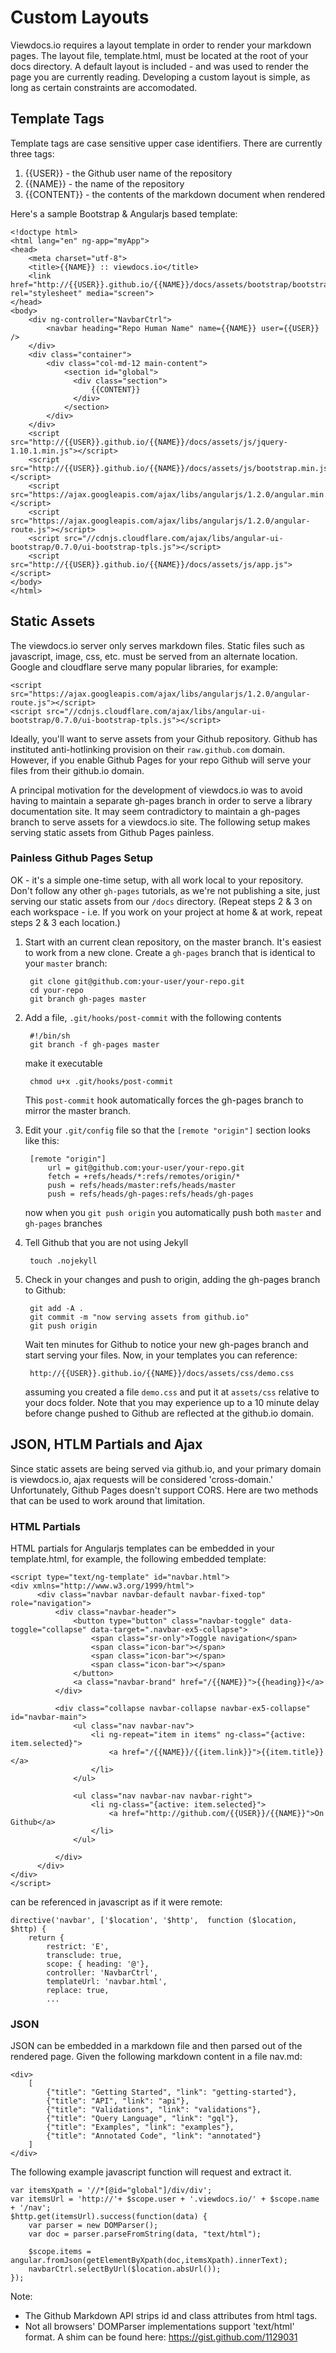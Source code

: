 # Custom Layouts

Viewdocs.io requires a layout template in order to render your markdown pages.  The layout file, template.html, must be located at the root of your docs directory.  A default layout is included - and was used to render the page you are currently reading.  Developing a custom layout is simple, as long as certain constraints are accomodated.  

## Template Tags

Template tags are case sensitive upper case identifiers.  There are currently three tags:

1. {{USER}} - the Github user name of the repository
2. {{NAME}} - the name of the repository
3. {{CONTENT}} - the contents of the markdown document when rendered

Here's a sample Bootstrap & Angularjs based template:

    <!doctype html>
    <html lang="en" ng-app="myApp">
    <head>
        <meta charset="utf-8">
        <title>{{NAME}} :: viewdocs.io</title>
        <link href="http://{{USER}}.github.io/{{NAME}}/docs/assets/bootstrap/bootstrap.min.css" rel="stylesheet" media="screen">
    </head>
    <body>
        <div ng-controller="NavbarCtrl">
            <navbar heading="Repo Human Name" name={{NAME}} user={{USER}} />
        </div>
        <div class="container"> 
            <div class="col-md-12 main-content">
                <section id="global">
                  <div class="section">
                      {{CONTENT}}
                  </div>
                </section>
            </div>
        </div>
        <script src="http://{{USER}}.github.io/{{NAME}}/docs/assets/js/jquery-1.10.1.min.js"></script>
        <script src="http://{{USER}}.github.io/{{NAME}}/docs/assets/js/bootstrap.min.js"></script>
        <script src="https://ajax.googleapis.com/ajax/libs/angularjs/1.2.0/angular.min.js"></script>
        <script src="https://ajax.googleapis.com/ajax/libs/angularjs/1.2.0/angular-route.js"></script>
        <script src="//cdnjs.cloudflare.com/ajax/libs/angular-ui-bootstrap/0.7.0/ui-bootstrap-tpls.js"></script>
        <script src="http://{{USER}}.github.io/{{NAME}}/docs/assets/js/app.js"></script>    
    </body>
    </html>

## Static Assets

The viewdocs.io server only serves markdown files.  Static files such as javascript, image, css, etc. must be served from an alternate location.  Google and cloudflare serve many popular libraries, for example:

    <script src="https://ajax.googleapis.com/ajax/libs/angularjs/1.2.0/angular-route.js"></script>
    <script src="//cdnjs.cloudflare.com/ajax/libs/angular-ui-bootstrap/0.7.0/ui-bootstrap-tpls.js"></script>
  
Ideally, you'll want to serve assets from your Github repository. Github has instituted anti-hotlinking provision on their `raw.github.com` domain.  However, if you enable Github Pages for your repo Github will serve your files from their github.io domain.

A principal motivation for the development of viewdocs.io was to avoid having to maintain a separate gh-pages branch in order to serve a library documentation site.  It may seem contradictory to maintain a gh-pages branch to serve assets for a viewdocs.io site.  The following setup makes serving static assets from Github Pages painless. 

### Painless Github Pages Setup

OK - it's a simple one-time setup, with all work local to your repository.  Don't follow 
any other `gh-pages` tutorials, as we're not publishing a site, just serving our static
assets from our `/docs` directory.  (Repeat steps 2 & 3 on each workspace - i.e. If you work on your project at home & at work, repeat steps 2 & 3 each location.)

1. Start with an current clean repository, on the master branch.  It's easiest to work from
a new clone.  Create a `gh-pages` branch that is identical to your `master` branch:

        git clone git@github.com:your-user/your-repo.git
        cd your-repo
        git branch gh-pages master

2. Add a file, `.git/hooks/post-commit` with the following contents

        #!/bin/sh
        git branch -f gh-pages master

   make it executable

        chmod u+x .git/hooks/post-commit
        
   This `post-commit` hook automatically forces the gh-pages branch to mirror the master branch.
    
3. Edit your `.git/config` file so that the `[remote "origin"]` section looks like this:

        [remote "origin"]
    	    url = git@github.com:your-user/your-repo.git
    	    fetch = +refs/heads/*:refs/remotes/origin/*
            push = refs/heads/master:refs/heads/master
            push = refs/heads/gh-pages:refs/heads/gh-pages

    now when you `git push origin` you automatically push both `master` and `gh-pages` branches

4. Tell Github that you are not using Jekyll

        touch .nojekyll
    
5. Check in your changes and push to origin, adding the gh-pages branch to Github:

        git add -A .
        git commit -m "now serving assets from github.io"    
        git push origin

   Wait ten minutes for Github to notice your new gh-pages branch and start serving your files.  Now, in your templates you can reference:
    
        http://{{USER}}.github.io/{{NAME}}/docs/assets/css/demo.css
    
   assuming you created a file `demo.css` and put it at `assets/css` relative to your docs folder.  Note that you may experience up to a 10 minute delay before change pushed to Github are reflected at the github.io domain.



## JSON, HTLM Partials and Ajax

Since static assets are being served via github.io, and your primary domain is viewdocs.io, ajax requests will be considered 'cross-domain.'  Unfortunately, Github Pages doesn't support CORS.  Here are two methods that can be used to work around that limitation.

### HTML Partials

HTML partials for Angularjs templates can be embedded in your template.html, for example, the following embedded template:

    <script type="text/ng-template" id="navbar.html">
    <div xmlns="http://www.w3.org/1999/html">
          <div class="navbar navbar-default navbar-fixed-top" role="navigation">
              <div class="navbar-header">
                  <button type="button" class="navbar-toggle" data-toggle="collapse" data-target=".navbar-ex5-collapse">
                      <span class="sr-only">Toggle navigation</span>
                      <span class="icon-bar"></span>
                      <span class="icon-bar"></span>
                      <span class="icon-bar"></span>
                  </button>
                  <a class="navbar-brand" href="/{{NAME}}">{{heading}}</a>
              </div>
                           
              <div class="collapse navbar-collapse navbar-ex5-collapse" id="navbar-main">
                  <ul class="nav navbar-nav">
                      <li ng-repeat="item in items" ng-class="{active: item.selected}">
                          <a href="/{{NAME}}/{{item.link}}">{{item.title}}</a>
                      </li>
                  </ul>
                                          
                  <ul class="nav navbar-nav navbar-right">
                      <li ng-class="{active: item.selected}">
                          <a href="http://github.com/{{USER}}/{{NAME}}">On Github</a>
                      </li>
                  </ul>
                  
              </div>
          </div>
    </div> 
    </script>
    
can be referenced in javascript as if it were remote:

    directive('navbar', ['$location', '$http',  function ($location, $http) {
        return {
            restrict: 'E',
            transclude: true,
            scope: { heading: '@'},
            controller: 'NavbarCtrl',
            templateUrl: 'navbar.html',
            replace: true,
            ...

### JSON 

JSON can be embedded in a markdown file and then parsed out of the rendered page.  Given the following markdown content in a file nav.md:

    <div>
        [
            {"title": "Getting Started", "link": "getting-started"},
            {"title": "API", "link": "api"},
            {"title": "Validations", "link": "validations"},
            {"title": "Query Language", "link": "gql"},
            {"title": "Examples", "link": "examples"},
            {"title": "Annotated Code", "link": "annotated"}
        ]
    </div>
    
    
The following example javascript function will request and extract it.

    var itemsXpath = '//*[@id="global"]/div/div';
    var itemsUrl = 'http://'+ $scope.user + '.viewdocs.io/' + $scope.name + '/nav';
    $http.get(itemsUrl).success(function(data) {
        var parser = new DOMParser();
        var doc = parser.parseFromString(data, "text/html");

        $scope.items = angular.fromJson(getElementByXpath(doc,itemsXpath).innerText);
        navbarCtrl.selectByUrl($location.absUrl());
    });


Note: 
 - The Github Markdown API strips id and class attributes from html tags. 
 - Not all browsers' DOMParser implementations support 'text/html' format.  A shim can be found here: https://gist.github.com/1129031 


